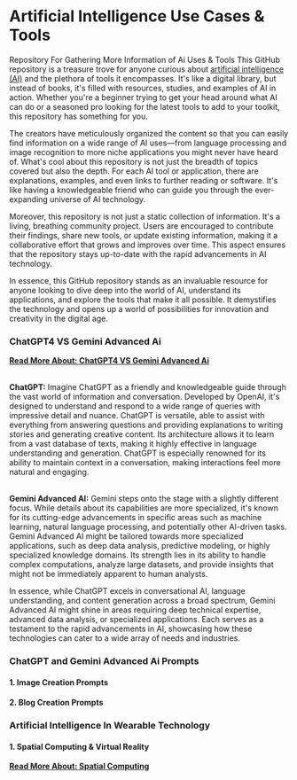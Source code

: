 # Artificial Intelligence Use Cases & Tools
Repository For Gathering More Information of Ai Uses &amp; Tools
This GitHub repository is a treasure trove for anyone curious about <a href=https://etrmcloud.com target="_blank" rel="dofollow"> artificial intelligence (AI)</a> and the plethora of tools it encompasses. It's like a digital library, but instead of books, it's filled with resources, studies, and examples of AI in action. Whether you're a beginner trying to get your head around what AI can do or a seasoned pro looking for the latest tools to add to your toolkit, this repository has something for you.

The creators have meticulously organized the content so that you can easily find information on a wide range of AI uses—from language processing and image recognition to more niche applications you might never have heard of. What's cool about this repository is not just the breadth of topics covered but also the depth. For each AI tool or application, there are explanations, examples, and even links to further reading or software. It's like having a knowledgeable friend who can guide you through the ever-expanding universe of AI technology.

Moreover, this repository is not just a static collection of information. It's a living, breathing community project. Users are encouraged to contribute their findings, share new tools, or update existing information, making it a collaborative effort that grows and improves over time. This aspect ensures that the repository stays up-to-date with the rapid advancements in AI technology.

In essence, this GitHub repository stands as an invaluable resource for anyone looking to dive deep into the world of AI, understand its applications, and explore the tools that make it all possible. It demystifies the technology and opens up a world of possibilities for innovation and creativity in the digital age.

<h3>ChatGPT4 VS Gemini Advanced Ai</h3>
<p><a title="ChatGPT4 VS Gemini Advanced Ai" href="https://techlifewell.com/chatgpt-vs-gemini-ai-comparison-2024/" target="_blank" rel="dofollow"> <strong>Read More About: ChatGPT4 VS Gemini Advanced Ai</strong></a><br /><br /></p>
<b>ChatGPT:</b> Imagine ChatGPT as a friendly and knowledgeable guide through the vast world of information and conversation. Developed by OpenAI, it's designed to understand and respond to a wide range of queries with impressive detail and nuance. ChatGPT is versatile, able to assist with everything from answering questions and providing explanations to writing stories and generating creative content. Its architecture allows it to learn from a vast database of texts, making it highly effective in language understanding and generation. ChatGPT is especially renowned for its ability to maintain context in a conversation, making interactions feel more natural and engaging.<br><br>

<b>Gemini Advanced AI:</b> Gemini steps onto the stage with a slightly different focus. While details about its capabilities are more specialized, it's known for its cutting-edge advancements in specific areas such as machine learning, natural language processing, and potentially other AI-driven tasks. Gemini Advanced AI might be tailored towards more specialized applications, such as deep data analysis, predictive modeling, or highly specialized knowledge domains. Its strength lies in its ability to handle complex computations, analyze large datasets, and provide insights that might not be immediately apparent to human analysts.

In essence, while ChatGPT excels in conversational AI, language understanding, and content generation across a broad spectrum, Gemini Advanced AI might shine in areas requiring deep technical expertise, advanced data analysis, or specialized applications. Each serves as a testament to the rapid advancements in AI, showcasing how these technologies can cater to a wide array of needs and industries.

<h3>ChatGPT and Gemini Advanced Ai Prompts</h3>

<h4>1. Image Creation Prompts</h4>
<h4>2. Blog Creation Prompts</h4>

<h3>Artificial Intelligence In Wearable Technology</h3>

<h4>1. Spatial Computing & Virtual Reality</h4>
<p><a title="Spatial" href="https://techlifewell.com/what-is-spatial-computing/" target="_blank" rel="dofollow"> <strong>Read More About: Spatial Computing</strong></a><br /><br /></p>
